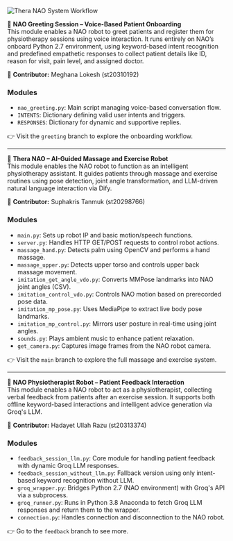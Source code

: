 ![Thera NAO System Workflow](./ac336dd3-c81a-4ea7-8991-dad7dc2ebb41.png)

🤖 **NAO Greeting Session – Voice-Based Patient Onboarding**  
This module enables a NAO robot to greet patients and register them for physiotherapy sessions using voice interaction. It runs entirely on NAO’s onboard Python 2.7 environment, using keyword-based intent recognition and predefined empathetic responses to collect patient details like ID, reason for visit, pain level, and assigned doctor.

🧩 **Contributor:** Meghana Lokesh (st20310192)

### Modules  
- `nao_greeting.py`: Main script managing voice-based conversation flow.  
- `INTENTS`: Dictionary defining valid user intents and triggers.  
- `RESPONSES`: Dictionary for dynamic and supportive replies.

👉 Visit the `greeting` branch to explore the onboarding workflow.

---

🤖 **Thera NAO – AI-Guided Massage and Exercise Robot**  
This module enables the NAO robot to function as an intelligent physiotherapy assistant. It guides patients through massage and exercise routines using pose detection, joint angle transformation, and LLM-driven natural language interaction via Dify.

🧩 **Contributor:** Suphakris Tanmuk (st20298766)

### Modules  
- `main.py`: Sets up robot IP and basic motion/speech functions.  
- `server.py`: Handles HTTP GET/POST requests to control robot actions.  
- `massage_hand.py`: Detects palm using OpenCV and performs a hand massage.  
- `massage_upper.py`: Detects upper torso and controls upper back massage movement.  
- `imitation_get_angle_vdo.py`: Converts MMPose landmarks into NAO joint angles (CSV).  
- `imitation_control_vdo.py`: Controls NAO motion based on prerecorded pose data.  
- `imitation_mp_pose.py`: Uses MediaPipe to extract live body pose landmarks.  
- `imitation_mp_control.py`: Mirrors user posture in real-time using joint angles.  
- `sounds.py`: Plays ambient music to enhance patient relaxation.  
- `get_camera.py`: Captures image frames from the NAO robot camera.

👉 Visit the `main` branch to explore the full massage and exercise system.

---

🤖 **NAO Physiotherapist Robot – Patient Feedback Interaction**  
This module enables a NAO robot to act as a physiotherapist, collecting verbal feedback from patients after an exercise session. It supports both offline keyword-based interactions and intelligent advice generation via Groq's LLM.

🧩 **Contributor:** Hadayet Ullah Razu (st20313374)

### Modules  
- `feedback_session_llm.py`: Core module for handling patient feedback with dynamic Groq LLM responses.  
- `feedback_session_without_llm.py`: Fallback version using only intent-based keyword recognition without LLM.  
- `groq_wrapper.py`: Bridges Python 2.7 (NAO environment) with Groq's API via a subprocess.  
- `groq_runner.py`: Runs in Python 3.8 Anaconda to fetch Groq LLM responses and return them to the wrapper.  
- `connection.py`: Handles connection and disconnection to the NAO robot.

👉 Go to the `feedback` branch to see more.
